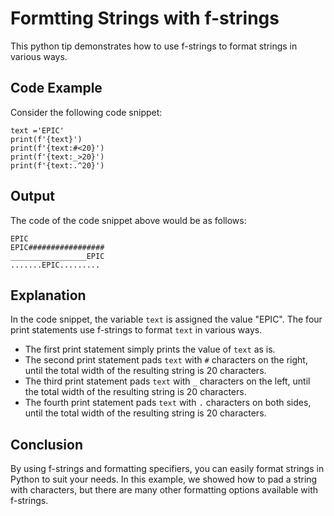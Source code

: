 # Formtting Strings with f-strings
This python tip demonstrates how to use f-strings to format strings in various ways.

## Code Example
Consider the following code snippet:

```
text ='EPIC'
print(f'{text}')
print(f'{text:#<20}')
print(f'{text:_>20}')
print(f'{text:.^20}')
```

## Output
The code of the code snippet above would be as follows:

```
EPIC
EPIC#################
_________________EPIC
.......EPIC.........
```

## Explanation
In the code snippet, the variable `text` is assigned the value "EPIC". The four print statements use f-strings to format `text` in various ways.

- The first print statement simply prints the value of `text` as is.
- The second print statement pads `text` with `#` characters on the right, until the total width of the resulting string is 20 characters.
- The third print statement pads `text` with `_` characters on the left, until the total width of the resulting string is 20 characters.
- The fourth print statement pads `text` with `.` characters on both sides, until the total width of the resulting string is 20 characters.        

## Conclusion
By using f-strings and formatting specifiers, you can easily format strings in Python to suit your needs. In this example, we showed how to pad a string with characters, but there are many other formatting options available with f-strings.              
